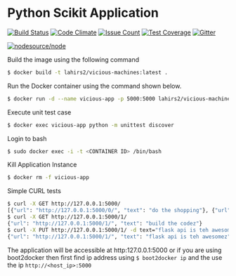 # Python Scikit Application #

[![Build Status](https://travis-ci.org/slahiri/vicious-machines.svg?branch=master)](https://travis-ci.org/slahiri/vicious-machines) [![Code Climate](https://codeclimate.com/github/slahiri/vicious-machines/badges/gpa.svg)](https://codeclimate.com/github/slahiri/vicious-machines) [![Issue Count](https://codeclimate.com/github/slahiri/vicious-machines/badges/issue_count.svg)](https://codeclimate.com/github/slahiri/vicious-machines) [![Test Coverage](https://codeclimate.com/github/slahiri/vicious-machines/badges/coverage.svg)](https://codeclimate.com/github/slahiri/vicious-machines/coverage) [![Gitter](https://img.shields.io/gitter/room/nwjs/nw.js.svg?maxAge=2592000)](https://gitter.im/sid-ai/vicious-machines?utm_source=share-link&utm_medium=link&utm_campaign=share-link)

[![nodesource/node](http://dockeri.co/image/lahirs2/vicious-machines)](https://registry.hub.docker.com/u/lahirs2/vicious-machines/)

Build the image using the following command

```bash
$ docker build -t lahirs2/vicious-machines:latest .
```

Run the Docker container using the command shown below.

```bash
$ docker run -d --name vicious-app -p 5000:5000 lahirs2/vicious-machines:latest
```

Execute unit test case

```bash
$ docker exec vicious-app python -m unittest discover
```

Login to bash
```bash
$ sudo docker exec -i -t <CONTAINER ID> /bin/bash
```

Kill Application Instance
```bash
$ docker rm -f vicious-app
```

Simple CURL tests
```bash
$ curl -X GET http://127.0.0.1:5000/
[{"url": "http://127.0.0.1:5000/0/", "text": "do the shopping"}, {"url": "http://127.0.0.1:5000/1/", "text": "build the codez"}, {"url": "http://127.0.0.1:5000/2/", "text": "paint the door"}]
$ curl -X GET http://127.0.0.1:5000/1/
{"url": "http://127.0.0.1:5000/1/", "text": "build the codez"}
$ curl -X PUT http://127.0.0.1:5000/1/ -d text="flask api is teh awesomez"
{"url": "http://127.0.0.1:5000/1/", "text": "flask api is teh awesomez"}
```

The application will be accessible at http:127.0.0.1:5000 or if you are using boot2docker then first find ip address using `$ boot2docker ip` and the use the ip `http://<host_ip>:5000`
